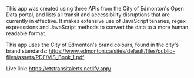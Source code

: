 This app was created using three APIs from the City of Edmonton's Open Data portal, and lists all transit and accessibility disruptions that are currently in effective. It makes extensive use of JavaScript tenaries, regex expresssions and JavaScript methods to convert the data to a more human readable format. 

This app uses the City of Edmonton's brand colours, found in the city's brand standards: https://www.edmonton.ca/sites/default/files/public-files/assets/PDF/VIS_Book_1.pdf

Live link: https://etstransitalerts.netlify.app/
